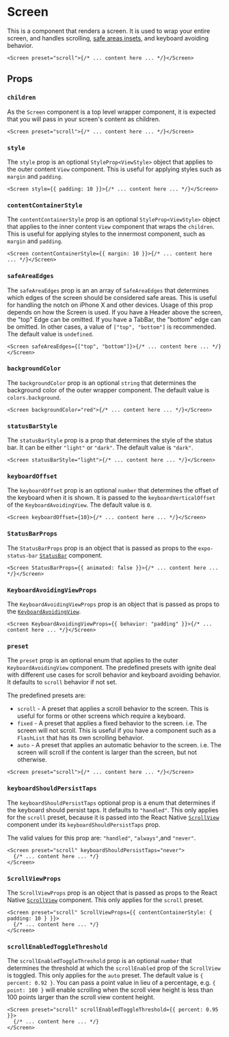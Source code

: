 # Screen

This is a component that renders a screen. It is used to wrap your entire screen, and handles scrolling, [safe areas insets](https://reactnavigation.org/docs/handling-safe-area/), and keyboard avoiding behavior.

```tsx
<Screen preset="scroll">{/* ... content here ... */}</Screen>
```

## Props

### `children`

As the `Screen` component is a top level wrapper component, it is expected that you will pass in your screen's content as children.

```tsx
<Screen preset="scroll">{/* ... content here ... */}</Screen>
```

### `style`

The `style` prop is an optional `StyleProp<ViewStyle>` object that applies to the outer content `View` component. This is useful for applying styles such as `margin` and `padding`.

```tsx
<Screen style={{ padding: 10 }}>{/* ... content here ... */}</Screen>
```

### `contentContainerStyle`

The `contentContainerStyle` prop is an optional `StyleProp<ViewStyle>` object that applies to the inner content `View` component that wraps the `children`. This is useful for applying styles to the innermost component, such as `margin` and `padding`.

```tsx
<Screen contentContainerStyle={{ margin: 10 }}>{/* ... content here ... */}</Screen>
```

### `safeAreaEdges`

The `safeAreaEdges` prop is an an array of `SafeAreaEdges` that determines which edges of the screen should be considered safe areas. This is useful for handling the notch on iPhone X and other devices. Usage of this prop depends on how the Screen is used. If you have a Header above the screen, the "top" Edge can be omitted. If you have a TabBar, the "bottom" edge can be omitted. In other cases, a value of `["top", "bottom"]` is recommended. The default value is `undefined`.

```tsx
<Screen safeAreaEdges={["top", "bottom"]}>{/* ... content here ... */}</Screen>
```

### `backgroundColor`

The `backgroundColor` prop is an optional `string` that determines the background color of the outer wrapper component. The default value is `colors.background`.

```tsx
<Screen backgroundColor="red">{/* ... content here ... */}</Screen>
```

### `statusBarStyle`

The `statusBarStyle` prop is a prop that determines the style of the status bar. It can be either `"light"` or `"dark"`. The default value is `"dark"`.

```tsx
<Screen statusBarStyle="light">{/* ... content here ... */}</Screen>
```

### `keyboardOffset`

The `keyboardOffset` prop is an optional `number` that determines the offset of the keyboard when it is shown. It is passed to the `keyboardVerticalOffset` of the `KeyboardAvoidingView`. The default value is `0`.

```tsx
<Screen keyboardOffset={10}>{/* ... content here ... */}</Screen>
```

### `StatusBarProps`

The `StatusBarProps` prop is an object that is passed as props to the `expo-status-bar` [`StatusBar`](https://docs.expo.io/versions/latest/sdk/status-bar/) component.

```tsx
<Screen StatusBarProps={{ animated: false }}>{/* ... content here ... */}</Screen>
```

### `KeyboardAvoidingViewProps`

The `KeyboardAvoidingViewProps` prop is an object that is passed as props to the [`KeyboardAvoidingView`](https://reactnative.dev/docs/keyboardavoidingview).

```tsx
<Screen KeyboardAvoidingViewProps={{ behavior: "padding" }}>{/* ... content here ... */}</Screen>
```

### `preset`

The `preset` prop is an optional enum that applies to the outer `KeyboardAvoidingView` component. The predefined presets with ignite deal with different use cases for scroll behavior and keyboard avoiding behavior. It defaults to `scroll` behavior if not set.

The predefined presets are:

- `scroll` - A preset that applies a scroll behavior to the screen. This is useful for forms or other screens which require a keyboard.
- `fixed` - A preset that applies a fixed behavior to the screen. i.e. The screen will not scroll. This is useful if you have a component such as a `FlashList` that has its own scrolling behavior.
- `auto` - A preset that applies an automatic behavior to the screen. i.e. The screen will scroll if the content is larger than the screen, but not otherwise.

```tsx
<Screen preset="scroll">{/* ... content here ... */}</Screen>
```

### `keyboardShouldPersistTaps`

The `keyboardShouldPersistTaps` optional prop is a enum that determines if the keyboard should persist taps. It defaults to `"handled"`. This only applies for the `scroll` preset, because it is passed into the React Native [`ScrollView`](https://facebook.github.io/react-native/docs/scrollview.html) component under its `keyboardShouldPersistTaps` prop.

The valid values for this prop are: `"handled"`, `"always"`,and `"never"`.

```tsx
<Screen preset="scroll" keyboardShouldPersistTaps="never">
  {/* ... content here ... */}
</Screen>
```

### `ScrollViewProps`

The `ScrollViewProps` prop is an object that is passed as props to the React Native [`ScrollView`](https://facebook.github.io/react-native/docs/scrollview.html) component. This only applies for the `scroll` preset.

```tsx
<Screen preset="scroll" ScrollViewProps={{ contentContainerStyle: { padding: 10 } }}>
  {/* ... content here ... */}
</Screen>
```

### `scrollEnabledToggleThreshold`

The `scrollEnabledToggleThreshold` prop is an optional `number` that determines the threshold at which the `scrollEnabled` prop of the `ScrollView` is toggled. This only applies for the `auto` preset. The default value is `{ percent: 0.92 }`. You can pass a point value in lieu of a percentage, e.g. `{ point: 100 }` will enable scrolling when the scroll view height is less than 100 points larger than the scroll view content height.

```tsx
<Screen preset="scroll" scrollEnabledToggleThreshold={{ percent: 0.95 }}>
  {/* ... content here ... */}
</Screen>
```
